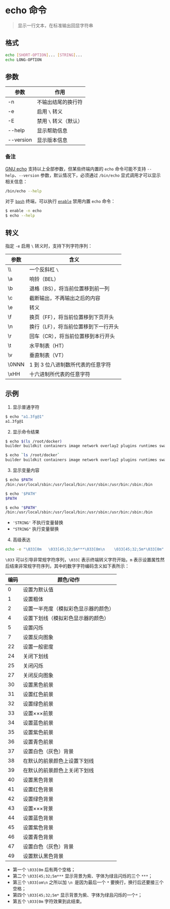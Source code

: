 # echo 命令

> 显示一行文本，在标准输出回显字符串

## 格式

```bash
echo [SHORT-OPTION]... [STRING]...
echo LONG-OPTION
```

## 参数

| 参数 | 作用 |
| --------- | --------- |
| -n | 不输出结尾的换行符 |
| -e | 启用 `\` 转义 |
| -E | 禁用 `\` 转义（默认） |
| --help | 显示帮助信息 |
| --version | 显示版本信息 |

### 备注

[GNU echo](http://linux.die.net/man/1/echo) 支持以上全部参数，但某些终端内置的 `echo` 命令可能不支持 `--help`、`--version` 参数，默认情况下，必须通过 `/bin/echo` 显式调用才可以显示相关信息：

```bash
/bin/echo --help
```

对于 [`bash`](https://www.gnu.org/savannah-checkouts/gnu/bash/manual/bash.html) 终端，可以执行 [`enable`](https://www.gnu.org/savannah-checkouts/gnu/bash/manual/bash.html#index-enable) 禁用内置 `echo` 命令：

```bash
$ enable -n echo
$ echo --help
```

## 转义

指定 `-e` 启用 `\` 转义时，支持下列字符序列：

| 参数 | 含义 |
| --------- | --------- |
| \\\ | 一个反斜杠 `\` |
| \a | 响铃（BEL） |
| \b | 退格（BS），将当前位置移到前一列 |
| \c | 截断输出，不再输出之后的内容 |
| \e | 转义 |
| \f | 换页（FF），将当前位置移到下页开头 |
| \n | 换行（LF），将当前位置移到下一行开头 |
| \r | 回车（CR），将当前位置移到本行开头 |
| \t | 水平制表（HT） |
| \v | 垂直制表（VT）|
| \0NNN | 1 到 3 位八进制数所代表的任意字符 |
| \xHH | 十六进制所代表的任意字符 |

## 示例

1. 显示普通字符

```bash
$ echo "a1.3fg@1"
a1.3fg@1
```

2. 显示命令结果

```bash
$ echo $(ls /root/docker)
builder buildkit containers image network overlay2 plugins runtimes swarm tmp trust volumes
```

```bash
$ echo `ls /root/docker`
builder buildkit containers image network overlay2 plugins runtimes swarm tmp trust volumes
```

3. 显示变量内容

```bash
$ echo $PATH
/bin:/usr/local/sbin:/usr/local/bin:/usr/sbin:/usr/bin:/sbin:/bin

$ echo '$PATH'
$PATH

$ echo "$PATH"
/bin:/usr/local/sbin:/usr/local/bin:/usr/sbin:/usr/bin:/sbin:/bin
```

- `'STRING'` 不执行变量替换
- `"STRING"` 执行变量替换

4. 高级表达

```bash
echo -e "\033[0m   \033[45;32;5m***\033[0m\n    \033[45;32;5m*\033[0m"
```

`\033` 可以引导非常规字符序列，`\033[` 表示终端转义字符开始，`m` 表示设置属性然后结束非常规字符序列，其中的数字字符编码含义如下表所示：

| 编码 | 颜色/动作 |
| ---- | ---- |
| 0 | 设置为默认值 |
| 1 | 设置粗体 |
| 2 | 设置一半亮度（模拟彩色显示器的颜色）|
| 4 | 设置下划线（模拟彩色显示器的颜色）|
| 5 | 设置闪烁 |
| 7 | 设置反向图象 |
| 22 | 设置一般密度 |
| 24 | 关闭下划线 |
| 25 | 关闭闪烁 |
| 27 | 关闭反向图象 |
| 30 | 设置黑色前景 |
| 31 | 设置红色前景 |
| 32 | 设置绿色前景 |
| 33 | 设置×××前景 |
| 34 | 设置蓝色前景 |
| 35 | 设置紫色前景 |
| 36 | 设置青色前景 |
| 37 | 设置白色（灰色）背景 |
| 38 | 在默认的前景颜色上设置下划线 |
| 39 | 在默认的前景颜色上关闭下划线 |
| 40 | 设置黑色背景 |
| 41 | 设置红色背景 |
| 42 | 设置绿色背景 |
| 43 | 设置×××背景 |
| 44 | 设置蓝色背景 |
| 45 | 设置紫色背景 |
| 46 | 设置青色背景 |
| 47 | 设置白色（灰色）背景 |
| 49 | 设置默认黑色背景 |

- 第一个 `\033[0m` 后有两个空格；
- 第二个 `\033[45;32;5m***` 显示背景为紫、字体为绿且闪烁的三个 `***`；
- 第三个 `\033[om\n` 之所以加 `\n `是因为最后一个 `*` 要换行，换行后还要接三个空格；
- 第四个 `\033[45;32;5m*` 显示背景为紫、字体为绿且闪烁的一个`*`；
- 第五个 `\033[0m` 字符效果到此结束。
